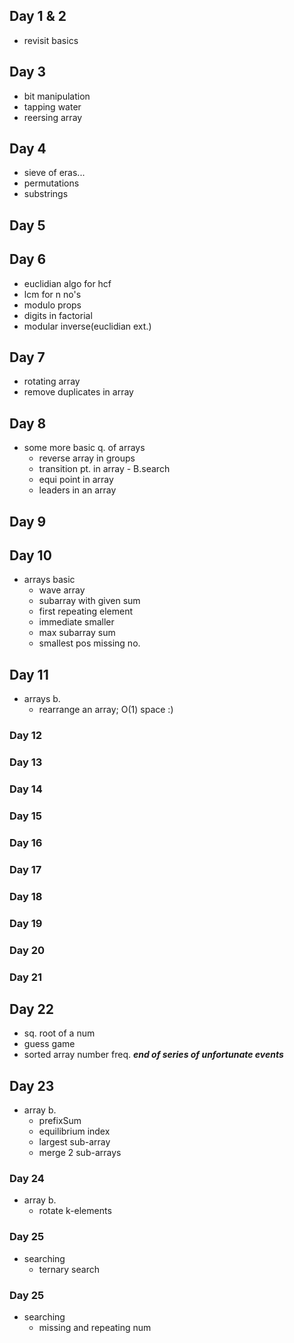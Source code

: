 ## Day 1 & 2
* revisit basics
## Day 3
* bit manipulation
* tapping water
* reersing array
## Day 4
* sieve of eras...
* permutations
* substrings
## Day 5
## Day 6
* euclidian algo for hcf
* lcm for n no's
* modulo props
* digits in factorial
* modular inverse(euclidian ext.)
## Day 7
* rotating array
* remove duplicates in array
## Day 8
* some more basic q. of arrays
    * reverse array in groups
    * transition pt. in array - B.search
    * equi point in array
    * leaders in an array
## Day 9
## Day 10
* arrays basic
    * wave array
    * subarray with given sum
    * first repeating element
    * immediate smaller
    * max subarray sum
    * smallest pos missing no.
## Day 11
* arrays b.
    * rearrange an array; O(1) space :)
### Day 12
### Day 13
### Day 14
### Day 15
### Day 16
### Day 17
### Day 18
### Day 19
### Day 20
### Day 21
## Day 22
* sq. root of a num
* guess game
* sorted array number freq.
***end of series of unfortunate events***
## Day 23
* array b.
    * prefixSum
    * equilibrium index
    * largest sub-array
    * merge 2 sub-arrays
### Day 24
* array b.
    * rotate k-elements
### Day 25
* searching
    * ternary search
### Day 25
* searching
    * missing and repeating num